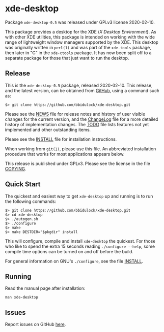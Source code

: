 [xde-desktop -- read me first file.  2020-02-10]: #

xde-desktop
===============

Package `xde-desktop-0.5` was released under GPLv3 license 2020-02-10.

This package provides a desktop for the XDE (_X Desktop Environment_).
As with other XDE utilities, this package is intended on working with
the wide range of lightweight window managers supported by the XDE.
This desktop was originally written in `perl(1)` and was part of the
`xde-tools` package, then later in "C" in the `xde-ctools` package.  It
has now been split off to a separate package for those that just want to
run the desktop.


Release
-------

This is the `xde-desktop-0.5` package, released 2020-02-10.  This
release, and the latest version, can be obtained from [GitHub][1], using
a command such as:

    $> git clone https://github.com/bbidulock/xde-desktop.git

Please see the [NEWS][3] file for release notes and history of user
visible changes for the current version, and the [ChangeLog][4] file for
a more detailed history of implementation changes.  The [TODO][5] file
lists features not yet implemented and other outstanding items.

Please see the [INSTALL][7] file for installation instructions.

When working from `git(1)`, please use this file.  An abbreviated
installation procedure that works for most applications appears below.

This release is published under GPLv3.  Please see the license in the
file [COPYING][9].


Quick Start
-----------

The quickest and easiest way to get `xde-desktop` up and running is to run
the following commands:

    $> git clone https://github.com/bbidulock/xde-desktop.git
    $> cd xde-desktop
    $> ./autogen.sh
    $> ./configure
    $> make
    $> make DESTDIR="$pkgdir" install

This will configure, compile and install `xde-desktop` the quickest.  For
those who like to spend the extra 15 seconds reading `./configure
--help`, some compile time options can be turned on and off before the
build.

For general information on GNU's `./configure`, see the file
[INSTALL][7].


Running
-------

Read the manual page after installation:

    man xde-desktop


Issues
------

Report issues on GitHub [here][2].



[1]: https://github.com/bbidulock/xde-desktop
[2]: https://github.com/bbidulock/xde-desktop/issues
[3]: https://github.com/bbidulock/xde-desktop/blob/0.5/NEWS
[4]: https://github.com/bbidulock/xde-desktop/blob/0.5/ChangeLog
[5]: https://github.com/bbidulock/xde-desktop/blob/0.5/TODO
[6]: https://github.com/bbidulock/xde-desktop/blob/0.5/COMPLIANCE
[7]: https://github.com/bbidulock/xde-desktop/blob/0.5/INSTALL
[8]: https://github.com/bbidulock/xde-desktop/blob/0.5/LICENSE
[9]: https://github.com/bbidulock/xde-desktop/blob/0.5/COPYING

[ vim: set ft=markdown sw=4 tw=72 nocin nosi fo+=tcqlorn spell: ]: #
